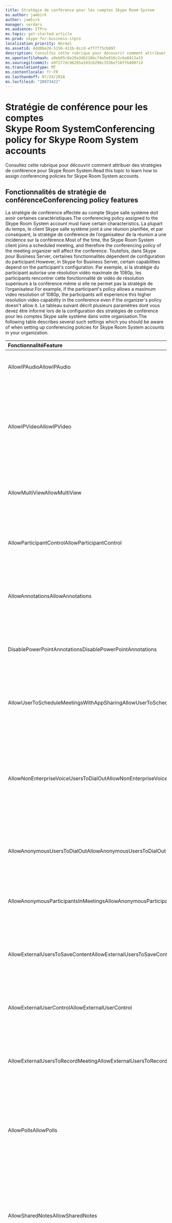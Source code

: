 ```yaml
---
title: Stratégie de conférence pour les comptes Skype Room System
ms.author: jambirk
author: jambirk
manager: serdars
ms.audience: ITPro
ms.topic: get-started-article
ms.prod: skype-for-business-itpro
localization_priority: Normal
ms.assetid: 4dd8be28-5156-411b-8ccd-eff7f75cb897
description: Consultez cette rubrique pour découvrir comment attribuer des stratégies de conférence pour Skype Room System.
ms.openlocfilehash: a9eb05c8e29a3db216bc74e5e016c2c6a8413a33
ms.sourcegitcommit: e9f277dc96265a193c6298c3556ef16ff640071d
ms.translationtype: MT
ms.contentlocale: fr-FR
ms.lasthandoff: 07/24/2018
ms.locfileid: "20973422"
---
```

# <a name="conferencing-policy-for-skype-room-system-accounts"></a><span data-ttu-id="cbe33-103">Stratégie de conférence pour les comptes Skype Room System</span><span class="sxs-lookup"><span data-stu-id="cbe33-103">Conferencing policy for Skype Room System accounts</span></span>
 
<span data-ttu-id="cbe33-104">Consultez cette rubrique pour découvrir comment attribuer des stratégies de conférence pour Skype Room System.</span><span class="sxs-lookup"><span data-stu-id="cbe33-104">Read this topic to learn how to assign conferencing policies for Skype Room System accounts.</span></span>
  
## <a name="conferencing-policy-features"></a><span data-ttu-id="cbe33-105">Fonctionnalités de stratégie de conférence</span><span class="sxs-lookup"><span data-stu-id="cbe33-105">Conferencing policy features</span></span>

<span data-ttu-id="cbe33-106">La stratégie de conférence affectée au compte Skype salle système doit avoir certaines caractéristiques.</span><span class="sxs-lookup"><span data-stu-id="cbe33-106">The conferencing policy assigned to the Skype Room System account must have certain characteristics.</span></span> <span data-ttu-id="cbe33-107">La plupart du temps, le client Skype salle système joint à une réunion planifiée, et par conséquent, la stratégie de conférence de l’organisateur de la réunion a une incidence sur la conférence.</span><span class="sxs-lookup"><span data-stu-id="cbe33-107">Most of the time, the Skype Room System client joins a scheduled meeting, and therefore the conferencing policy of the meeting organizer will affect the conference.</span></span> <span data-ttu-id="cbe33-108">Toutefois, dans Skype pour Business Server, certaines fonctionnalités dépendent de configuration du participant.</span><span class="sxs-lookup"><span data-stu-id="cbe33-108">However, in Skype for Business Server, certain capabilities depend on the participant's configuration.</span></span> <span data-ttu-id="cbe33-109">Par exemple, si la stratégie du participant autorise une résolution vidéo maximale de 1080p, les participants rencontrer cette fonctionnalité de vidéo de résolution supérieure à la conférence même si elle ne permet pas la stratégie de l’organisateur.</span><span class="sxs-lookup"><span data-stu-id="cbe33-109">For example, if the participant's policy allows a maximum video resolution of 1080p, the participants will experience this higher resolution video capability in the conference even if the organizer's policy doesn't allow it.</span></span> <span data-ttu-id="cbe33-110">Le tableau suivant décrit plusieurs paramètres dont vous devez être informé lors de la configuration des stratégies de conférence pour les comptes Skype salle système dans votre organisation.</span><span class="sxs-lookup"><span data-stu-id="cbe33-110">The following table describes several such settings which you should be aware of when setting up conferencing policies for Skype Room System accounts in your organization.</span></span> 
  
|<span data-ttu-id="cbe33-111">Fonctionnalité</span><span class="sxs-lookup"><span data-stu-id="cbe33-111">Feature</span></span>  <br/> |<span data-ttu-id="cbe33-112">Valeur</span><span class="sxs-lookup"><span data-stu-id="cbe33-112">Value</span></span>  <br/> |<span data-ttu-id="cbe33-113">Commentaire</span><span class="sxs-lookup"><span data-stu-id="cbe33-113">Comment</span></span>  <br/> |
|:-----|:-----|:-----|
|<span data-ttu-id="cbe33-114">AllowIPAudio</span><span class="sxs-lookup"><span data-stu-id="cbe33-114">AllowIPAudio</span></span>  <br/> |<span data-ttu-id="cbe33-115">TRUE</span><span class="sxs-lookup"><span data-stu-id="cbe33-115">TRUE</span></span>  <br/> |<span data-ttu-id="cbe33-116">Doit être vraie pour son système de salle de Skype</span><span class="sxs-lookup"><span data-stu-id="cbe33-116">Must be true for Skype Room System audio</span></span>  <br/> |
|<span data-ttu-id="cbe33-117">AllowIPVideo</span><span class="sxs-lookup"><span data-stu-id="cbe33-117">AllowIPVideo</span></span>  <br/> |<span data-ttu-id="cbe33-118">TRUE</span><span class="sxs-lookup"><span data-stu-id="cbe33-118">TRUE</span></span>  <br/> |<span data-ttu-id="cbe33-119">Doit être vraie pour l’audio Skype salle système fonctionnent dans les sessions de tableau blanc (ad hoc) Conférence maintenant dans le système de salle de Skype</span><span class="sxs-lookup"><span data-stu-id="cbe33-119">Must be true for Skype Room System audio to work in Meet Now (ad hoc) whiteboard sessions in Skype Room System</span></span>  <br/> |
|<span data-ttu-id="cbe33-120">AllowMultiView</span><span class="sxs-lookup"><span data-stu-id="cbe33-120">AllowMultiView</span></span>  <br/> |<span data-ttu-id="cbe33-121">TRUE</span><span class="sxs-lookup"><span data-stu-id="cbe33-121">TRUE</span></span>  <br/> |<span data-ttu-id="cbe33-122">Permet de système de salle Skype restituer MULTIVUE, plusieurs flux vidéo</span><span class="sxs-lookup"><span data-stu-id="cbe33-122">Allows Skype Room System to render multi-view, multiple video streams</span></span>  <br/> |
|<span data-ttu-id="cbe33-123">AllowParticipantControl</span><span class="sxs-lookup"><span data-stu-id="cbe33-123">AllowParticipantControl</span></span>  <br/> |<span data-ttu-id="cbe33-124">TRUE</span><span class="sxs-lookup"><span data-stu-id="cbe33-124">TRUE</span></span>  <br/> |<span data-ttu-id="cbe33-125">Affecte des sessions de tableau blanc (ad hoc) Conférence maintenant dans le système de salle de Skype</span><span class="sxs-lookup"><span data-stu-id="cbe33-125">Affects Meet Now (ad hoc) whiteboard sessions in Skype Room System</span></span>  <br/> |
|<span data-ttu-id="cbe33-126">AllowAnnotations</span><span class="sxs-lookup"><span data-stu-id="cbe33-126">AllowAnnotations</span></span>  <br/> |<span data-ttu-id="cbe33-127">TRUE</span><span class="sxs-lookup"><span data-stu-id="cbe33-127">TRUE</span></span>  <br/> |<span data-ttu-id="cbe33-128">Affecte des sessions de tableau blanc (ad hoc) Conférence maintenant dans le système de salle de Skype</span><span class="sxs-lookup"><span data-stu-id="cbe33-128">Affects Meet Now (ad hoc) whiteboard sessions in Skype Room System</span></span>  <br/> |
|<span data-ttu-id="cbe33-129">DisablePowerPointAnnotations</span><span class="sxs-lookup"><span data-stu-id="cbe33-129">DisablePowerPointAnnotations</span></span>  <br/> |<span data-ttu-id="cbe33-130">FALSE</span><span class="sxs-lookup"><span data-stu-id="cbe33-130">FALSE</span></span>  <br/> |<span data-ttu-id="cbe33-131">Affecte des sessions de tableau blanc (ad hoc) Conférence maintenant dans le système de salle de Skype</span><span class="sxs-lookup"><span data-stu-id="cbe33-131">Affects Meet Now (ad hoc) whiteboard sessions in Skype Room System</span></span>  <br/> |
|<span data-ttu-id="cbe33-132">AllowUserToScheduleMeetingsWithAppSharing</span><span class="sxs-lookup"><span data-stu-id="cbe33-132">AllowUserToScheduleMeetingsWithAppSharing</span></span>  <br/> |<span data-ttu-id="cbe33-133">TRUE</span><span class="sxs-lookup"><span data-stu-id="cbe33-133">TRUE</span></span>  <br/> |<span data-ttu-id="cbe33-134">Affecte des sessions de tableau blanc (ad hoc) Conférence maintenant dans le système de salle de Skype</span><span class="sxs-lookup"><span data-stu-id="cbe33-134">Affects Meet Now (ad hoc) whiteboard sessions in Skype Room System</span></span>  <br/> |
|<span data-ttu-id="cbe33-135">AllowNonEnterpriseVoiceUsersToDialOut</span><span class="sxs-lookup"><span data-stu-id="cbe33-135">AllowNonEnterpriseVoiceUsersToDialOut</span></span>  <br/> |<span data-ttu-id="cbe33-136">FALSE</span><span class="sxs-lookup"><span data-stu-id="cbe33-136">FALSE</span></span>  <br/> |<span data-ttu-id="cbe33-137">Varie selon que le compte est Enterprise Voice (EV) activé (voir les comptes système de salle activation Skype pour Skype pour section de l’entreprise)</span><span class="sxs-lookup"><span data-stu-id="cbe33-137">Depends on whether the account is Enterprise Voice (EV) enabled (see the Enabling Skype Room System Accounts for Skype for Business section)</span></span>  <br/> |
|<span data-ttu-id="cbe33-138">AllowAnonymousUsersToDialOut</span><span class="sxs-lookup"><span data-stu-id="cbe33-138">AllowAnonymousUsersToDialOut</span></span>  <br/> |<span data-ttu-id="cbe33-139">FALSE</span><span class="sxs-lookup"><span data-stu-id="cbe33-139">FALSE</span></span>  <br/> |<span data-ttu-id="cbe33-140">Varie selon que le compte est-activé pour Voix Entreprise ou non</span><span class="sxs-lookup"><span data-stu-id="cbe33-140">Depends on whether the account is Enterprise Voice (EV) enabled</span></span>  <br/> |
|<span data-ttu-id="cbe33-141">AllowAnonymousParticipantsInMeetings</span><span class="sxs-lookup"><span data-stu-id="cbe33-141">AllowAnonymousParticipantsInMeetings</span></span>  <br/> |<span data-ttu-id="cbe33-142">TRUE</span><span class="sxs-lookup"><span data-stu-id="cbe33-142">TRUE</span></span>  <br/> |<span data-ttu-id="cbe33-143">Affecte des sessions de tableau blanc (ad hoc) Conférence maintenant dans le système de salle de Skype</span><span class="sxs-lookup"><span data-stu-id="cbe33-143">Affects Meet Now (ad hoc) whiteboard sessions in Skype Room System</span></span>  <br/> |
|<span data-ttu-id="cbe33-144">AllowExternalUsersToSaveContent</span><span class="sxs-lookup"><span data-stu-id="cbe33-144">AllowExternalUsersToSaveContent</span></span>  <br/> |<span data-ttu-id="cbe33-145">TRUE</span><span class="sxs-lookup"><span data-stu-id="cbe33-145">TRUE</span></span>  <br/> |<span data-ttu-id="cbe33-146">Affecte des sessions de tableau blanc (ad hoc) Conférence maintenant dans le système de salle de Skype</span><span class="sxs-lookup"><span data-stu-id="cbe33-146">Affects Meet Now (ad hoc) whiteboard sessions in Skype Room System</span></span>  <br/> |
|<span data-ttu-id="cbe33-147">AllowExternalUserControl</span><span class="sxs-lookup"><span data-stu-id="cbe33-147">AllowExternalUserControl</span></span>  <br/> |<span data-ttu-id="cbe33-148">FALSE</span><span class="sxs-lookup"><span data-stu-id="cbe33-148">FALSE</span></span>  <br/> |<span data-ttu-id="cbe33-149">Affecte des sessions de tableau blanc (ad hoc) Conférence maintenant dans le système de salle de Skype</span><span class="sxs-lookup"><span data-stu-id="cbe33-149">Affects Meet Now (ad hoc) whiteboard sessions in Skype Room System</span></span>  <br/> |
|<span data-ttu-id="cbe33-150">AllowExternalUsersToRecordMeeting</span><span class="sxs-lookup"><span data-stu-id="cbe33-150">AllowExternalUsersToRecordMeeting</span></span>  <br/> |<span data-ttu-id="cbe33-151">FALSE</span><span class="sxs-lookup"><span data-stu-id="cbe33-151">FALSE</span></span>  <br/> |<span data-ttu-id="cbe33-152">Affecte des sessions de tableau blanc (ad hoc) Conférence maintenant dans le système de salle de Skype</span><span class="sxs-lookup"><span data-stu-id="cbe33-152">Affects Meet Now (ad hoc) whiteboard sessions in Skype Room System</span></span>  <br/> |
|<span data-ttu-id="cbe33-153">AllowPolls</span><span class="sxs-lookup"><span data-stu-id="cbe33-153">AllowPolls</span></span>  <br/> |<span data-ttu-id="cbe33-154">TRUE</span><span class="sxs-lookup"><span data-stu-id="cbe33-154">TRUE</span></span>  <br/> |<span data-ttu-id="cbe33-155">N/a (ad hoc) réunions Conférence maintenant, mais Skype salle système peuvent répondre à des sondages dans l’écran au début de la salle</span><span class="sxs-lookup"><span data-stu-id="cbe33-155">N/A in Meet Now (ad hoc) meetings, but Skype Room System can respond to polls on the screen at the front of room</span></span>  <br/> |
|<span data-ttu-id="cbe33-156">AllowSharedNotes</span><span class="sxs-lookup"><span data-stu-id="cbe33-156">AllowSharedNotes</span></span>  <br/> |<span data-ttu-id="cbe33-157">TRUE</span><span class="sxs-lookup"><span data-stu-id="cbe33-157">TRUE</span></span>  <br/> |<span data-ttu-id="cbe33-158">N/a (ad hoc) réunions Conférence maintenant, mais Skype salle système peuvent répondre à des sondages dans l’écran au début de la salle</span><span class="sxs-lookup"><span data-stu-id="cbe33-158">N/A in Meet Now (ad hoc) meetings, but Skype Room System can respond to polls on the screen at the front of room</span></span>  <br/> |
|<span data-ttu-id="cbe33-159">EnableDialInConferencing</span><span class="sxs-lookup"><span data-stu-id="cbe33-159">EnableDialInConferencing</span></span>  <br/> |<span data-ttu-id="cbe33-160">TRUE</span><span class="sxs-lookup"><span data-stu-id="cbe33-160">TRUE</span></span>  <br/> |<span data-ttu-id="cbe33-161">Affecte des sessions de tableau blanc (ad hoc) Conférence maintenant dans le système de salle de Skype</span><span class="sxs-lookup"><span data-stu-id="cbe33-161">Affects Meet Now (ad hoc) whiteboard sessions in Skype Room System</span></span>  <br/> |
|<span data-ttu-id="cbe33-162">EnableAppDesktopSharing</span><span class="sxs-lookup"><span data-stu-id="cbe33-162">EnableAppDesktopSharing</span></span>  <br/> |<span data-ttu-id="cbe33-163">Bureau</span><span class="sxs-lookup"><span data-stu-id="cbe33-163">Desktop</span></span>  <br/> |<span data-ttu-id="cbe33-164">Affecte des sessions de tableau blanc (ad hoc) Conférence maintenant dans le système de salle de Skype</span><span class="sxs-lookup"><span data-stu-id="cbe33-164">Affects Meet Now (ad hoc) whiteboard sessions in Skype Room System</span></span>  <br/> |
|<span data-ttu-id="cbe33-165">AllowConferenceRecording</span><span class="sxs-lookup"><span data-stu-id="cbe33-165">AllowConferenceRecording</span></span>  <br/> |<span data-ttu-id="cbe33-166">FALSE</span><span class="sxs-lookup"><span data-stu-id="cbe33-166">FALSE</span></span>  <br/> |<span data-ttu-id="cbe33-167">N/a pour le système de salle Skype.</span><span class="sxs-lookup"><span data-stu-id="cbe33-167">N/A for Skype Room System.</span></span> <span data-ttu-id="cbe33-168">Lorsqu’elle est définie comme TRUE, un interlocuteur distant peut enregistrer</span><span class="sxs-lookup"><span data-stu-id="cbe33-168">If TRUE, a remote party could record</span></span>  <br/> |
|<span data-ttu-id="cbe33-169">EnableP2PRecording</span><span class="sxs-lookup"><span data-stu-id="cbe33-169">EnableP2PRecording</span></span>  <br/> |<span data-ttu-id="cbe33-170">FALSE</span><span class="sxs-lookup"><span data-stu-id="cbe33-170">FALSE</span></span>  <br/> |<span data-ttu-id="cbe33-171">N/a pour le système de salle Skype.</span><span class="sxs-lookup"><span data-stu-id="cbe33-171">N/A for Skype Room System.</span></span> <span data-ttu-id="cbe33-172">Lorsqu’elle est définie comme TRUE, un interlocuteur distant peut enregistrer</span><span class="sxs-lookup"><span data-stu-id="cbe33-172">If TRUE, a remote party could record</span></span>  <br/> |
|<span data-ttu-id="cbe33-173">EnableFileTransfer</span><span class="sxs-lookup"><span data-stu-id="cbe33-173">EnableFileTransfer</span></span>  <br/> |<span data-ttu-id="cbe33-174">TRUE</span><span class="sxs-lookup"><span data-stu-id="cbe33-174">TRUE</span></span>  <br/> |<span data-ttu-id="cbe33-175">N/A</span><span class="sxs-lookup"><span data-stu-id="cbe33-175">N/A</span></span>  <br/> |
|<span data-ttu-id="cbe33-176">EnableP2PFileTransfer</span><span class="sxs-lookup"><span data-stu-id="cbe33-176">EnableP2PFileTransfer</span></span>  <br/> |<span data-ttu-id="cbe33-177">TRUE</span><span class="sxs-lookup"><span data-stu-id="cbe33-177">TRUE</span></span>  <br/> |<span data-ttu-id="cbe33-178">N/A</span><span class="sxs-lookup"><span data-stu-id="cbe33-178">N/A</span></span>  <br/> |
|<span data-ttu-id="cbe33-179">EnableP2PVideo</span><span class="sxs-lookup"><span data-stu-id="cbe33-179">EnableP2PVideo</span></span>  <br/> |<span data-ttu-id="cbe33-180">TRUE</span><span class="sxs-lookup"><span data-stu-id="cbe33-180">TRUE</span></span>  <br/> |<span data-ttu-id="cbe33-181">Permet au client de système de salle Skype participer aux sessions vidéo d’égal à égal</span><span class="sxs-lookup"><span data-stu-id="cbe33-181">Enables the Skype Room System client to participate in peer-to-peer video sessions</span></span>  <br/> |
|<span data-ttu-id="cbe33-182">AllowLargeMeetings</span><span class="sxs-lookup"><span data-stu-id="cbe33-182">AllowLargeMeetings</span></span>  <br/> |<span data-ttu-id="cbe33-183">FALSE</span><span class="sxs-lookup"><span data-stu-id="cbe33-183">FALSE</span></span>  <br/> |<span data-ttu-id="cbe33-184">N/A</span><span class="sxs-lookup"><span data-stu-id="cbe33-184">N/A</span></span>  <br/> |
|<span data-ttu-id="cbe33-185">EnableDataCollaboration</span><span class="sxs-lookup"><span data-stu-id="cbe33-185">EnableDataCollaboration</span></span>  <br/> |<span data-ttu-id="cbe33-186">TRUE</span><span class="sxs-lookup"><span data-stu-id="cbe33-186">TRUE</span></span>  <br/> |<span data-ttu-id="cbe33-187">Affecte des sessions de tableau blanc (ad hoc) Conférence maintenant dans le système de salle de Skype</span><span class="sxs-lookup"><span data-stu-id="cbe33-187">Affects Meet Now (ad hoc) whiteboard sessions in Skype Room System</span></span>  <br/> |
|<span data-ttu-id="cbe33-188">MaxVideoConferenceResolution</span><span class="sxs-lookup"><span data-stu-id="cbe33-188">MaxVideoConferenceResolution</span></span>  <br/> |<span data-ttu-id="cbe33-189">VGA</span><span class="sxs-lookup"><span data-stu-id="cbe33-189">VGA</span></span>  <br/> |<span data-ttu-id="cbe33-190">Ignoré par Skype pour Business Server, le système de salle de Skype utilise HD1080</span><span class="sxs-lookup"><span data-stu-id="cbe33-190">Ignored by Skype for Business Server, Skype Room System uses HD1080</span></span>  <br/> |
|<span data-ttu-id="cbe33-191">MaxMeetingSize</span><span class="sxs-lookup"><span data-stu-id="cbe33-191">MaxMeetingSize</span></span>  <br/> |<span data-ttu-id="cbe33-192">250</span><span class="sxs-lookup"><span data-stu-id="cbe33-192">250</span></span>  <br/> |<span data-ttu-id="cbe33-193">Affecte des sessions de tableau blanc (ad hoc) Conférence maintenant dans le système de salle de Skype</span><span class="sxs-lookup"><span data-stu-id="cbe33-193">Affects Meet Now (ad hoc) whiteboard sessions in Skype Room System</span></span>  <br/> |
|<span data-ttu-id="cbe33-194">AudioBitRateKb</span><span class="sxs-lookup"><span data-stu-id="cbe33-194">AudioBitRateKb</span></span>  <br/> |<span data-ttu-id="cbe33-195">200</span><span class="sxs-lookup"><span data-stu-id="cbe33-195">200</span></span>  <br/> |<span data-ttu-id="cbe33-196">Voir la Remarque à la fin de la table\*</span><span class="sxs-lookup"><span data-stu-id="cbe33-196">See note at the end of the table\*</span></span>  <br/> |
|<span data-ttu-id="cbe33-197">VideoBitRateKb</span><span class="sxs-lookup"><span data-stu-id="cbe33-197">VideoBitRateKb</span></span>  <br/> |<span data-ttu-id="cbe33-198">5000</span><span class="sxs-lookup"><span data-stu-id="cbe33-198">5000</span></span>  <br/> |<span data-ttu-id="cbe33-199">Il s’agit de la vitesse maximale de transmission vidéo sortante autorisée.</span><span class="sxs-lookup"><span data-stu-id="cbe33-199">This is the maximum outbound video bit rate allowed.</span></span> <span data-ttu-id="cbe33-200">Système de salle Skype peut envoyer un flux 1080 ainsi que l’utilisation (si RoundTable est utilisé) à cette vitesse de transmission.</span><span class="sxs-lookup"><span data-stu-id="cbe33-200">Skype Room System can send one 1080 stream along with pano (if RoundTable is used) at this bit rate.</span></span> <span data-ttu-id="cbe33-201">\*</span><span class="sxs-lookup"><span data-stu-id="cbe33-201"></span></span>  <br/> |
|<span data-ttu-id="cbe33-202">AppSharingBitRateKb</span><span class="sxs-lookup"><span data-stu-id="cbe33-202">AppSharingBitRateKb</span></span>  <br/> |<span data-ttu-id="cbe33-203">5000</span><span class="sxs-lookup"><span data-stu-id="cbe33-203">5000</span></span>  <br/> |<span data-ttu-id="cbe33-204">Voir la Remarque à la fin de la table\*</span><span class="sxs-lookup"><span data-stu-id="cbe33-204">See note at the end of the table\*</span></span>  <br/> |
|<span data-ttu-id="cbe33-205">FileTransferBitRateKb</span><span class="sxs-lookup"><span data-stu-id="cbe33-205">FileTransferBitRateKb</span></span>  <br/> |<span data-ttu-id="cbe33-206">5000</span><span class="sxs-lookup"><span data-stu-id="cbe33-206">5000</span></span>  <br/> |<span data-ttu-id="cbe33-207">N/A</span><span class="sxs-lookup"><span data-stu-id="cbe33-207">N/A</span></span>  <br/> |
|<span data-ttu-id="cbe33-208">TotalReceiveVideoBitRateKb</span><span class="sxs-lookup"><span data-stu-id="cbe33-208">TotalReceiveVideoBitRateKb</span></span>  <br/> |<span data-ttu-id="cbe33-209">20000</span><span class="sxs-lookup"><span data-stu-id="cbe33-209">20000</span></span>  <br/> |<span data-ttu-id="cbe33-210">Nous vous conseillons de régler ce paramètre à un niveau aussi élevé que possible.</span><span class="sxs-lookup"><span data-stu-id="cbe33-210">We recommend that you set this as high as possible.</span></span> <span data-ttu-id="cbe33-211">Conditions de réseau dépend de la bande passante effective au moment de la conférence.\*</span><span class="sxs-lookup"><span data-stu-id="cbe33-211">The effective bandwidth depends on network conditions at the time of conferences.\*</span></span>  <br/> |
|<span data-ttu-id="cbe33-212">EnableMultiViewJoin</span><span class="sxs-lookup"><span data-stu-id="cbe33-212">EnableMultiViewJoin</span></span>  <br/> |<span data-ttu-id="cbe33-213">TRUE</span><span class="sxs-lookup"><span data-stu-id="cbe33-213">TRUE</span></span>  <br/> |<span data-ttu-id="cbe33-214">Doit avoir la valeur TRUE pour système de salle Skype garantir le flux vidéo multivue</span><span class="sxs-lookup"><span data-stu-id="cbe33-214">Must be TRUE for Skype Room System to ensure multi-view video streams</span></span>  <br/> |
   
* <span data-ttu-id="cbe33-215">Pour plus d’informations sur la planification de la bande passante, voir les [besoins en bande passante pour le trafic multimédia](../../plan-your-deployment/network-requirements/network-requirements.md#network-bandwidth-requirements-for-media-traffic).</span><span class="sxs-lookup"><span data-stu-id="cbe33-215">For information about bandwidth planning, see [Network bandwidth requirements for media traffic](../../plan-your-deployment/network-requirements/network-requirements.md#network-bandwidth-requirements-for-media-traffic).</span></span>
  
> [!NOTE]
> <span data-ttu-id="cbe33-216">Si le client Skype salle système tente de participer à une réunion planifiée organisée par un utilisateur hébergé sur un pool Lync Server 2010, stratégie de conférence de l’organisateur de la réunion peut empêcher le client de système de salle Skype d’effectuer la collaboration.</span><span class="sxs-lookup"><span data-stu-id="cbe33-216">If the Skype Room System client tries to join a scheduled meeting organized by a user who is homed on a Lync Server 2010 pool, the meeting organizer's conferencing policy could prevent the Skype Room System client from performing collaboration.</span></span> 
  
## <a name="meeting-authentication"></a><span data-ttu-id="cbe33-217">Authentification pour une réunion</span><span class="sxs-lookup"><span data-stu-id="cbe33-217">Meeting authentication</span></span>

<span data-ttu-id="cbe33-218">Système de salle Skype invite l’utilisateur pour l’authentification lorsqu’ils utilisent la réunion lien participer à participer à une réunion restreinte ; par exemple, une réunion pour la salle options ont été configurées dans Outlook.</span><span class="sxs-lookup"><span data-stu-id="cbe33-218">Skype Room System prompts users for authentication when they use the meeting join link to join a restricted meeting; for example, a meeting for which meeting lobby options have been configured in Outlook.</span></span> <span data-ttu-id="cbe33-219">Ce paramètre est toujours activé pour les réunions personnalisées, et les utilisateurs sont toujours invités.</span><span class="sxs-lookup"><span data-stu-id="cbe33-219">This setting is always on for customized meetings, and users are always prompted.</span></span> <span data-ttu-id="cbe33-220">Cependant, pour les réunions non restreintes, les utilisateurs peuvent participer à la réunion sans authentification.</span><span class="sxs-lookup"><span data-stu-id="cbe33-220">However, for unrestricted meetings, users can join the meeting without authentication.</span></span> 
  
<span data-ttu-id="cbe33-221">La commande suivante permet aux administrateurs d’exiger une authentification pour toutes les réunions, y compris les réunions non restreintes :</span><span class="sxs-lookup"><span data-stu-id="cbe33-221">The following command enables administrators to require authentication for all meetings, including unrestricted meetings:</span></span> 
  
```
Set-CsMeetingConfiguration -RequireRoomSystemsAuthorization $TRUE
```

<span data-ttu-id="cbe33-222">Par défaut, RequireRoomSystemsAuthorization est définie comme FALSE.</span><span class="sxs-lookup"><span data-stu-id="cbe33-222">By default, RequireRoomSystemsAuthorization is FALSE.</span></span> 
  

